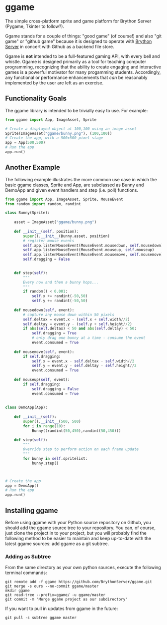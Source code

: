 # ggame
The simple cross-platform sprite and game platform for Brython Server (Pygame, Tkinter to follow?).

Ggame stands for a couple of things: "good game" (of course!) and also "git game" or "github game" 
because it is designed to operate with [Brython Server](http://runpython.com) in concert with
Github as a backend file store.

Ggame is **not** intended to be a full-featured gaming API, with every bell and whistle. Ggame is
designed primarily as a tool for teaching computer programming, recognizing that the ability
to create engaging and interactive games is a powerful motivator for many progamming students.
Accordingly, any functional or performance enhancements that *can* be reasonably implemented 
by the user are left as an exercise. 

## Functionality Goals

The ggame library is intended to be trivially easy to use. For example:

```python
from ggame import App, ImageAsset, Sprite

# Create a displayed object at 100,100 using an image asset
Sprite(ImageAsset("ggame/bunny.png"), (100,100))
# Create the app, with a 500x500 pixel stage
app = App(500,500)  
# Run the app
app.run()
```

## Another Example 

The following example illustrates the more common use case in which the basic ggame
classes, Sprite and App, are subclassed as Bunny and DemoApp and given event handlers
and step (i.e. poll) functions.

```python
from ggame import App, ImageAsset, Sprite, MouseEvent
from random import random, randint

class Bunny(Sprite):
    
    asset = ImageAsset("ggame/bunny.png")
    
    def __init__(self, position):
        super().__init__(Bunny.asset, position)
        # register mouse events
        self.app.listenMouseEvent(MouseEvent.mousedown, self.mousedown)
        self.app.listenMouseEvent(MouseEvent.mouseup, self.mouseup)
        self.app.listenMouseEvent(MouseEvent.mousemove, self.mousemove)
        self.dragging = False

    
    def step(self):
        """
        Every now and then a bunny hops...
        """
        if random() < 0.001:
            self.x += randint(-50,50)
            self.y += randint(-50,50)
        
    def mousedown(self, event):
        # capture any mouse down within 50 pixels
        self.deltax = event.x - (self.x + self.width//2) 
        self.deltay = event.y - (self.y + self.height//2)
        if abs(self.deltax) < 50 and abs(self.deltay) < 50:
            self.dragging = True
            # only drag one bunny at a time - consume the event
            event.consumed = True
            
    def mousemove(self, event):
        if self.dragging:
            self.x = event.x - self.deltax - self.width//2
            self.y = event.y - self.deltay - self.height//2
            event.consumed = True
            
    def mouseup(self, event):
        if self.dragging:
            self.dragging = False
            event.consumed = True
            
        
class DemoApp(App):
    
    def __init__(self):
        super().__init__(500, 500)
        for i in range(10):
            Bunny((randint(50,450),randint(50,450)))
        
    def step(self):
        """
        Override step to perform action on each frame update
        """
        for bunny in self.spritelist:
            bunny.step()



# Create the app
app = DemoApp()  
# Run the app
app.run()
```

## Installing ggame

Before using ggame with your Python source repository on Github, you should add the ggame source
tree to your repository. You can, of course, just clone the project in to your project, but you
will probably find the following method to be easier to maintain and keep up-to-date with the 
latest ggame sources: add ggame as a git subtree.

### Adding as Subtree

From the same directory as your own python sources, execute the following terminal commands:

    git remote add -f ggame https://github.com/BrythonServer/ggame.git
    git merge -s ours --no-commit ggame/master
    mkdir ggame
    git read-tree --prefix=ggame/ -u ggame/master
    git commit -m "Merge ggame project as our subdirectory"
    
If you want to pull in updates from ggame in the future:
    
    git pull -s subtree ggame master
    

